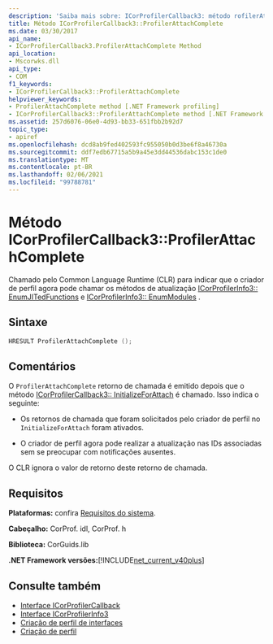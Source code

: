 ```yaml
---
description: 'Saiba mais sobre: ICorProfilerCallback3: método rofilerAttachComplete de:P'
title: Método ICorProfilerCallback3::ProfilerAttachComplete
ms.date: 03/30/2017
api_name:
- ICorProfilerCallback3.ProfilerAttachComplete Method
api_location:
- Mscorwks.dll
api_type:
- COM
f1_keywords:
- ICorProfilerCallback3::ProfilerAttachComplete
helpviewer_keywords:
- ProfilerAttachComplete method [.NET Framework profiling]
- ICorProfilerCallback3::ProfilerAttachComplete method [.NET Framework profiling]
ms.assetid: 257d6076-06e0-4d93-bb33-651fbb2b92d7
topic_type:
- apiref
ms.openlocfilehash: dcd8ab9fed402593fc955050b0d3be6f8a46730a
ms.sourcegitcommit: ddf7edb67715a5b9a45e3dd44536dabc153c1de0
ms.translationtype: MT
ms.contentlocale: pt-BR
ms.lasthandoff: 02/06/2021
ms.locfileid: "99788781"
---
```

# <a name="icorprofilercallback3profilerattachcomplete-method"></a>Método ICorProfilerCallback3::ProfilerAttachComplete

Chamado pelo Common Language Runtime (CLR) para indicar que o criador de perfil agora pode chamar os métodos de atualização [ICorProfilerInfo3:: EnumJITedFunctions](icorprofilerinfo3-enumjitedfunctions-method.md) e [ICorProfilerInfo3:: EnumModules](icorprofilerinfo3-enummodules-method.md) .  
  
## <a name="syntax"></a>Sintaxe  
  
```cpp  
HRESULT ProfilerAttachComplete ();  
```  
  
## <a name="remarks"></a>Comentários  

 O `ProfilerAttachComplete` retorno de chamada é emitido depois que o método [ICorProfilerCallback3:: InitializeForAttach](icorprofilercallback3-initializeforattach-method.md) é chamado. Isso indica o seguinte:  
  
- Os retornos de chamada que foram solicitados pelo criador de perfil no `InitializeForAttach` foram ativados.  
  
- O criador de perfil agora pode realizar a atualização nas IDs associadas sem se preocupar com notificações ausentes.  
  
 O CLR ignora o valor de retorno deste retorno de chamada.  
  
## <a name="requirements"></a>Requisitos  

 **Plataformas:** confira [Requisitos do sistema](../../get-started/system-requirements.md).  
  
 **Cabeçalho:** CorProf. idl, CorProf. h  
  
 **Biblioteca:** CorGuids.lib  
  
 **.NET Framework versões:**[!INCLUDE[net_current_v40plus](../../../../includes/net-current-v40plus-md.md)]  
  
## <a name="see-also"></a>Consulte também

- [Interface ICorProfilerCallback](icorprofilercallback-interface.md)
- [Interface ICorProfilerInfo3](icorprofilerinfo3-interface.md)
- [Criação de perfil de interfaces](profiling-interfaces.md)
- [Criação de perfil](index.md)
